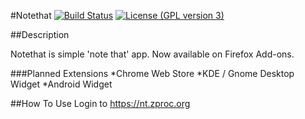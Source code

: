 #Notethat [![Build Status](https://travis-ci.org/oguzhancoskun/notethat.svg?branch=master)](https://travis-ci.org/oguzhancoskun/notethat) [![License (GPL version 3)](https://img.shields.io/badge/license-GNU%20GPL%20version%203-green.svg?style=flat-square)](http://opensource.org/licenses/GPL-3.0)

##Description

Notethat is simple 'note that' app. Now available on Firefox Add-ons.

###Planned Extensions
*Chrome Web Store
*KDE / Gnome Desktop Widget
*Android Widget

##How To Use
Login to https://nt.zproc.org

